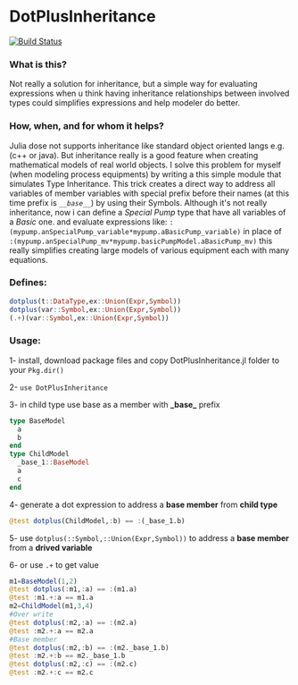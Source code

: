 # DotPlusInheritance
[![Build Status](https://travis-ci.org/DANA-Laboratory/DotPlusInheritance.jl.svg?branch=master)](https://travis-ci.org/DANA-Laboratory/DotPlusInheritance.jl)
### What is this?
  Not really a solution for inheritance, but a simple way for evaluating expressions when u think having inheritance relationships between involved types could simplifies expressions and help modeler do better.
### How, when, and for whom it helps? 
  Julia dose not supports inheritance like standard object oriented langs e.g.(c++ or java).
  But inheritance really is a good feature when creating mathematical models of real world objects.
  I solve this problem for myself (when modeling process equipments) by writing a this simple module that simulates Type Inheritance.
  This trick creates a direct way to address all variables of member variables with special prefix before their names (at this time prefix is *`__base__`*) by using their Symbols. 
  Although it's not really inheritance, now i can define a _Special Pump_ type that have all variables of a _Basic_ one. 
  and evaluate expressions like:
  `:(mypump.anSpecialPump_variable*mypump.aBasicPump_variable)` 
  in place of  
  `:(mypump.anSpecialPump_mv*mypump.basicPumpModel.aBasicPump_mv)` 
  this really simplifies creating large models of various equipment each with many equations.
### Defines:
```julia
dotplus(t::DataType,ex::Union(Expr,Symbol)) 
dotplus(var::Symbol,ex::Union(Expr,Symbol)) 
(.+)(var::Symbol,ex::Union(Expr,Symbol))
```
### Usage:
1- install, download package files and copy DotPlusInheritance.jl folder to your `Pkg.dir()`

2- `use DotPlusInheritance`

3- in child type use base as a member with **\_base\_** prefix 
```julia
type BaseModel
  a
  b
end
type ChildModel
  _base_1::BaseModel
  a
  c
end
```
4- generate a dot expression to address a **base member** from **child type**
```julia
@test dotplus(ChildModel,:b) == :(_base_1.b)
```
5- use `dotplus(::Symbol,::Union(Expr,Symbol))` to address a **base member** from a **drived variable**

6- or use `.+` to get value
```julia
m1=BaseModel(1,2)
@test dotplus(:m1,:a) == :(m1.a)
@test :m1.+:a == m1.a
m2=ChildModel(m1,3,4)
#Over write
@test dotplus(:m2,:a) == :(m2.a)
@test :m2.+:a == m2.a
#Base member 
@test dotplus(:m2,:b) == :(m2._base_1.b)
@test :m2.+:b == m2._base_1.b
@test dotplus(:m2,:c) == :(m2.c)
@test :m2.+:c == m2.c
```
